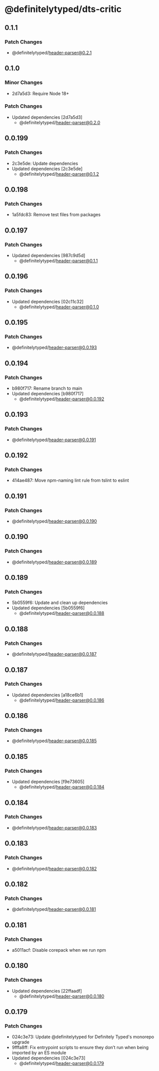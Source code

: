 # @definitelytyped/dts-critic

## 0.1.1

### Patch Changes

- @definitelytyped/header-parser@0.2.1

## 0.1.0

### Minor Changes

- 2d7a5d3: Require Node 18+

### Patch Changes

- Updated dependencies [2d7a5d3]
  - @definitelytyped/header-parser@0.2.0

## 0.0.199

### Patch Changes

- 2c3e5de: Update dependencies
- Updated dependencies [2c3e5de]
  - @definitelytyped/header-parser@0.1.2

## 0.0.198

### Patch Changes

- 1a5fdc83: Remove test files from packages

## 0.0.197

### Patch Changes

- Updated dependencies [987c9d5d]
  - @definitelytyped/header-parser@0.1.1

## 0.0.196

### Patch Changes

- Updated dependencies [02c11c32]
  - @definitelytyped/header-parser@0.1.0

## 0.0.195

### Patch Changes

- @definitelytyped/header-parser@0.0.193

## 0.0.194

### Patch Changes

- b980f717: Rename branch to main
- Updated dependencies [b980f717]
  - @definitelytyped/header-parser@0.0.192

## 0.0.193

### Patch Changes

- @definitelytyped/header-parser@0.0.191

## 0.0.192

### Patch Changes

- 414ae487: Move npm-naming lint rule from tslint to eslint

## 0.0.191

### Patch Changes

- @definitelytyped/header-parser@0.0.190

## 0.0.190

### Patch Changes

- @definitelytyped/header-parser@0.0.189

## 0.0.189

### Patch Changes

- 5b0559f6: Update and clean up dependencies
- Updated dependencies [5b0559f6]
  - @definitelytyped/header-parser@0.0.188

## 0.0.188

### Patch Changes

- @definitelytyped/header-parser@0.0.187

## 0.0.187

### Patch Changes

- Updated dependencies [a18ce6b1]
  - @definitelytyped/header-parser@0.0.186

## 0.0.186

### Patch Changes

- @definitelytyped/header-parser@0.0.185

## 0.0.185

### Patch Changes

- Updated dependencies [f9e73605]
  - @definitelytyped/header-parser@0.0.184

## 0.0.184

### Patch Changes

- @definitelytyped/header-parser@0.0.183

## 0.0.183

### Patch Changes

- @definitelytyped/header-parser@0.0.182

## 0.0.182

### Patch Changes

- @definitelytyped/header-parser@0.0.181

## 0.0.181

### Patch Changes

- a5011acf: Disable corepack when we run npm

## 0.0.180

### Patch Changes

- Updated dependencies [22ffaadf]
  - @definitelytyped/header-parser@0.0.180

## 0.0.179

### Patch Changes

- 024c3e73: Update @definitelytyped for Definitely Typed's monorepo upgrade
- 9fffa8ff: Fix entrypoint scripts to ensure they don’t run when being imported by an ES module
- Updated dependencies [024c3e73]
  - @definitelytyped/header-parser@0.0.179
